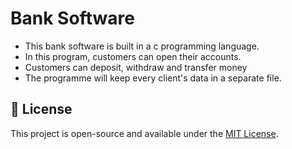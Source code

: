 # Bank Software


- This bank software is built in a c programming language.
- In this program, customers can open their accounts.
- Customers can deposit, withdraw and transfer money
- The programme will keep every client's data in a separate file. 

## 📄 License

This project is open-source and available under the [MIT License](LICENSE).
